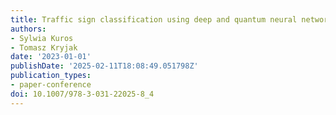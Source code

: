 ```yaml
---
title: Traffic sign classification using deep and quantum neural networks
authors:
- Sylwia Kuros
- Tomasz Kryjak
date: '2023-01-01'
publishDate: '2025-02-11T18:08:49.051798Z'
publication_types:
- paper-conference
doi: 10.1007/978-3-031-22025-8_4
---
```

